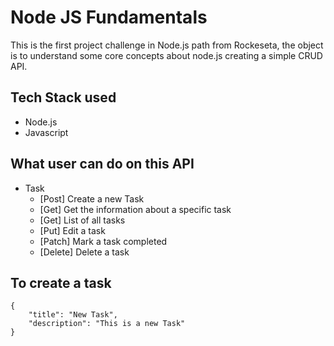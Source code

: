 # Node JS Fundamentals

This is the first project challenge in Node.js path from Rockeseta, the object is to understand 
some core concepts about node.js creating a simple CRUD API. 

## Tech Stack used
- Node.js
- Javascript

## What user can do on this API

- Task
	- [Post] Create a new Task
	- [Get] Get the information about a specific task
	- [Get] List of all tasks
	- [Put] Edit a task
	- [Patch] Mark a task completed
	- [Delete] Delete a task

## To create a task

    {
    	"title": "New Task",
		"description": "This is a new Task"
    }